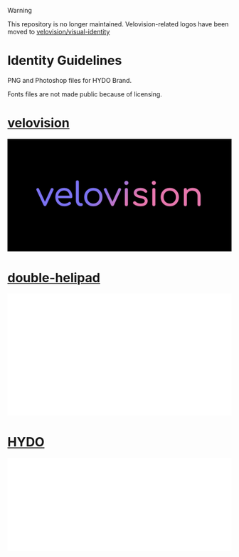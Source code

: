 > [!WARNING]  
> This repository is no longer maintained. Velovision-related logos have been moved to [velovision/visual-identity](https://github.com/velovision/visual-identity/)

# Identity Guidelines

PNG and Photoshop files for HYDO Brand.

Fonts files are not made public because of licensing.

# [velovision](velovision)

![velovision-black-bg](velovision/velovision-black-bg.png)

# [double-helipad](double-helipad)

![double-helipad-white-fg](double-helipad/double-helipad-white-fg.png)

# [HYDO](hydo)

![hydo-white-fg](hydo/hydo-white-fg.png)

